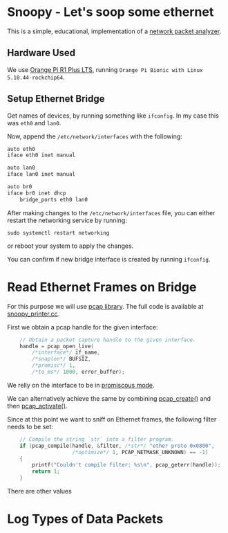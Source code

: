 # Snoopy - Let's soop some ethernet

This is a simple, educational, implementation of a [network packet analyzer](https://en.wikipedia.org/wiki/Packet_analyzer).

## Hardware Used

We use [Orange Pi R1 Plus LTS](http://www.orangepi.org/html/hardWare/computerAndMicrocontrollers/details/orange-pi-R1-Plus-LTS.html), running `Orange Pi Bionic with Linux 5.10.44-rockchip64`.

## Setup Ethernet Bridge

Get names of devices, by running something like `ifconfig`. In my case this was `eth0` and `lan0`.

Now, append the `/etc/network/interfaces` with the following:

```sh
auto eth0
iface eth0 inet manual

auto lan0
iface lan0 inet manual

auto br0
iface br0 inet dhcp
    bridge_ports eth0 lan0

```

After making changes to the `/etc/network/interfaces` file, you can either restart the networking service by running:

```
sudo systemctl restart networking
```

or reboot your system to apply the changes.

You can confirm if new bridge interface is created by running `ifconfig`.

# Read Ethernet Frames on Bridge

For this purpose we will use [pcap library](https://www.tcpdump.org/manpages/pcap.3pcap.html). The full code is available at [snoopy_printer.cc](./src/snoopy_printer.cc).

First we obtain a pcap handle for the given interface:

```cpp
    // Obtain a packet capture handle to the given interface.
    handle = pcap_open_live(
        /*interface*/ if_name,
        /*snaplen*/ BUFSIZ,
        /*promisc*/ 1,
        /*to_ms*/ 1000, error_buffer);
```

We relly on the interface to be in [promiscous mode](https://en.wikipedia.org/wiki/Promiscuous_mode).

We can alternatively achieve the same by combining [pcap_create()](https://www.tcpdump.org/manpages/pcap_create.3pcap.html) and then [pcap_activate()](https://www.tcpdump.org/manpages/pcap_activate.3pcap.html).

Since at this point we want to sniff on Ethernet frames, the following filter needs to be set:

```cpp
    // Compile the string `str` into a filter program.
    if (pcap_compile(handle, &filter, /*str*/ "ether proto 0x0800",
                     /*optimize*/ 1, PCAP_NETMASK_UNKNOWN) == -1)
    {
        printf("Couldn't compile filter: %s\n", pcap_geterr(handle));
        return 1;
    }
```

There are other values 


# Log Types of Data Packets